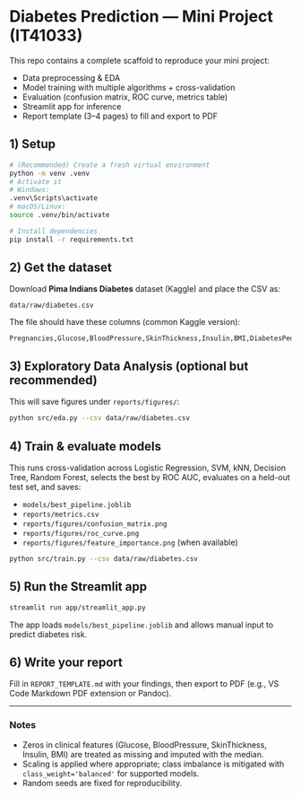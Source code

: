 # Diabetes Prediction — Mini Project (IT41033)

This repo contains a complete scaffold to reproduce your mini project:
- Data preprocessing & EDA
- Model training with multiple algorithms + cross-validation
- Evaluation (confusion matrix, ROC curve, metrics table)
- Streamlit app for inference
- Report template (3–4 pages) to fill and export to PDF

## 1) Setup
```bash
# (Recommended) Create a fresh virtual environment
python -m venv .venv
# Activate it
# Windows:
.venv\Scripts\activate
# macOS/Linux:
source .venv/bin/activate

# Install dependencies
pip install -r requirements.txt
```

## 2) Get the dataset
Download **Pima Indians Diabetes** dataset (Kaggle) and place the CSV as:
```
data/raw/diabetes.csv
```
The file should have these columns (common Kaggle version):
```
Pregnancies,Glucose,BloodPressure,SkinThickness,Insulin,BMI,DiabetesPedigreeFunction,Age,Outcome
```

## 3) Exploratory Data Analysis (optional but recommended)
This will save figures under `reports/figures/`:
```bash
python src/eda.py --csv data/raw/diabetes.csv
```

## 4) Train & evaluate models
This runs cross-validation across Logistic Regression, SVM, kNN, Decision Tree, Random Forest,
selects the best by ROC AUC, evaluates on a held-out test set, and saves:
- `models/best_pipeline.joblib`
- `reports/metrics.csv`
- `reports/figures/confusion_matrix.png`
- `reports/figures/roc_curve.png`
- `reports/figures/feature_importance.png` (when available)
```bash
python src/train.py --csv data/raw/diabetes.csv
```

## 5) Run the Streamlit app
```bash
streamlit run app/streamlit_app.py
```
The app loads `models/best_pipeline.joblib` and allows manual input to predict diabetes risk.

## 6) Write your report
Fill in `REPORT_TEMPLATE.md` with your findings, then export to PDF (e.g., VS Code Markdown PDF extension or Pandoc).

---

### Notes
- Zeros in clinical features (Glucose, BloodPressure, SkinThickness, Insulin, BMI) are treated as missing and imputed with the median.
- Scaling is applied where appropriate; class imbalance is mitigated with `class_weight='balanced'` for supported models.
- Random seeds are fixed for reproducibility.
